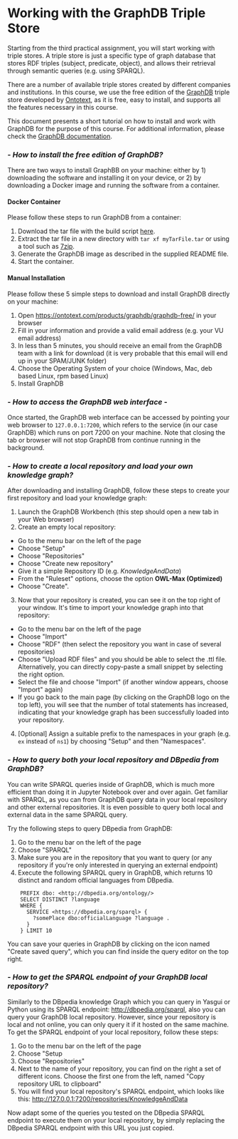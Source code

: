 # Working with the GraphDB Triple Store

Starting from the third practical assignment, you will start working with triple stores. A triple store is just a specific type of graph database that stores RDF triples (subject, predicate, object), and allows their retrieval through semantic queries (e.g. using SPARQL).

There are a number of available triple stores created by different companies and institutions. In this course, we use the free edition of the [GraphDB](https://www.ontotext.com/products/graphdb/) triple store developed by [Ontotext](https://www.ontotext.com/), as it is free, easy to install, and supports all the features necessary in this course.  

This document presents a short tutorial on how to install and work with GraphDB for the purpose of this course. For additional information, please check the [GraphDB documentation](http://graphdb.ontotext.com/documentation/free/quick-start-guide.html).

### - *How to install the free edition of GraphDB?*

There are two ways to install GraphBB on your machine: either by 1) downloading the software and installing it on your device, or 2) by downloading a Docker image and running the software from a container.

#### Docker Container

Please follow these steps to run GraphDB from a container:

1. Download the tar file with the build script [here](https://surfdrive.surf.nl/files/index.php/s/Pm9b2r8FVVbds7c).
2. Extract the tar file in a new directory with `tar xf myTarFile.tar` or using a tool such as [7zip](https://www.7-zip.org/download.html).
3. Generate the GraphDB image as described in the supplied README file.
4. Start the container.

#### Manual Installation

Please follow these 5 simple steps to download and install GraphDB directly on your machine:

1. Open <https://ontotext.com/products/graphdb/graphdb-free/> in your browser
2. Fill in your information and provide a valid email address (e.g. your VU email address)
3. In less than 5 minutes, you should receive an email from the GraphDB team with a link for download (it is very probable that this email will end up in your SPAM/JUNK folder)
4. Choose the Operating System of your choice (Windows, Mac, deb based Linux, rpm based Linux)
5. Install GraphDB

### - *How to access the GraphDB web interface* -

Once started, the GraphDB web interface can be accessed by pointing your web browser to `127.0.0.1:7200`, which refers to the service (in our case GraphDB) which runs on port 7200 on your machine. Note that closing the tab or browser will not stop GraphDB from continue running in the background.

### - *How to create a local repository and load your own knowledge graph?*

After downloading and installing GraphDB, follow these steps to create your first repository and load your knowledge graph:

1. Launch the GraphDB Workbench (this step should open a new tab in your Web browser)
2. Create an empty local repository:
  * Go to the menu bar on the left of the page
  * Choose "Setup"
  * Choose "Repositories"
  * Choose "Create new repository"
  * Give it a simple Repository ID (e.g. *KnowledgeAndData*)
  * From the "Ruleset" options, choose the option **OWL-Max (Optimized)**
  * Choose "Create".
3. Now that your repository is created, you can see it on the top right of your window. It's time to import your knowledge graph into that repository:
  * Go to the menu bar on the left of the page
  * Choose "Import"
  * Choose "RDF" (then select the repository you want in case of several repositories)
  * Choose "Upload RDF files" and you should be able to select the .ttl file. Alternatively, you can directly copy-paste a small snippet by selecting the right option.
  * Select the file and choose "Import" (if another window appears, choose "Import" again)
  * If you go back to the main page (by clicking on the GraphDB logo on the top left), you will see that the number of total statements has increased, indicating that your knowledge graph has been successfully loaded into your repository.
4. [Optional] Assign a suitable prefix to the namespaces in your graph (e.g. `ex` instead of `ns1`) by choosing "Setup" and then "Namespaces".

### - *How to query both your local repository and DBpedia from GraphDB?*

You can write SPARQL queries inside of GraphDB, which is much more efficient than doing it in Jupyter Notebook over and over again. Get familiar with SPARQL, as you can from GraphDB query data in your local repository and other external repositories. It is even possible to query both local and external data in the same SPARQL query.

Try the following steps to query DBpedia from GraphDB:

1. Go to the menu bar on the left of the page
2. Choose "SPARQL"
3. Make sure you are in the repository that you want to query (or any repository if you're only interested in querying an external endpoint)
4. Execute the following SPARQL query in GraphDB, which returns 10 distinct and random official languages from DBpedia.

```turtle
    PREFIX dbo: <http://dbpedia.org/ontology/>
    SELECT DISTINCT ?language
    WHERE {
      SERVICE <https://dbpedia.org/sparql> {
        ?somePlace dbo:officialLanguage ?language .
      }
    } LIMIT 10
```
You can save your queries in GraphDB by clicking on the icon named "Create saved query", which you can find inside the query editor on the top right.

### - *How to get the SPARQL endpoint of your GraphDB local repository?*

Similarly to the DBpedia knowledge Graph which you can query in Yasgui or Python using its SPARQL endpoint: <http://dbpedia.org/sparql>, also you can query your GraphDB local repository. However, since your repository is local and not online, you can only query it if it hosted on the same machine. To get the SPARQL endpoint of your local repository, follow these steps:

1. Go to the menu bar on the left of the page
2. Choose "Setup
3. Choose "Repositories"
4. Next to the name of your repository, you can find on the right a set of different icons. Choose the first one from the left, named "Copy repository URL to clipboard"
5. You will find your local repository's SPARQL endpoint, which looks like this: http://127.0.0.1:7200/repositories/KnowledgeAndData

Now adapt some of the queries you tested on the DBpedia SPARQL endpoint to execute them on your local repository, by simply replacing the DBpedia SPARQL endpoint with this URL you just copied.
